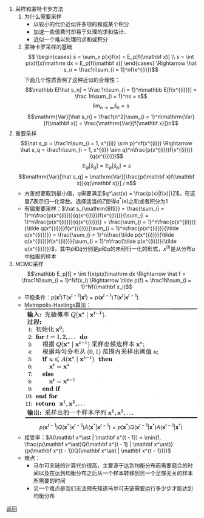 1. 采样和蒙特卡罗方法
    1. 为什么需要采样
        - 以较小的代价近似许多项的和或某个积分
        - 加速一些很费时却易于处理的求和估计、
        - 近似一个难以处理的求和或积分
    2. 蒙特卡罗采样的基础
        $$
        \begin{cases}
            s = \sum_x p(x)f(x) = E_p[f(\mathbf x)] \\
            s = \int p(x)f(x)\mathrm dx = E_p[f(\mathbf x)]
        \end{cases}
        \Rightarrow \hat s_n = \frac1n\sum_{i = 1}^nf(x^{(i)})$$
        下面几个性质表明了这种近似的合理性：
        $$\mathbb E[\hat s_n] = \frac 1n\sum_{i = 1}^n\mathbb E[f(x^{(i)})] = \frac 1n\sum_{i = 1}^ns = s$$
        $$\lim_{n \rightarrow \infty}\hat s_n = s$$
        $$\mathrm{Var}[\hat s_n] = \frac1{n^2}\sum_{i = 1}^n\mathrm{Var}[f(\mathbf x)] = \frac{\mathrm{Var}[f(\mathbf x)]}n$$
2. 重要采样
    $$\hat s_p = \frac1n\sum_{i = 1, x^{(i)} \sim p}^nf(x^{(i)}) \Rightarrow \hat s_q = \frac1n\sum_{i = 1, x^{(i)} \sim q}^n\frac{p(x^{(i)})f(x^{(i)})}{q(x^{(i)})}$$
    $$\mathbb E_q[\hat s_q] = \mathbb E_p[\hat s_p] = s$$
    $$\mathrm{Var}[\hat s_q] = \mathrm{Var}[\frac{p(\mathbf x)f(\mathbf x)}{q(\mathbf x)}] / n$$
    - 方差想要取到最小值，$q$需要满足$q^\ast(x) = \frac{p(x)|f(x)|}Z$。在这里$Z$表示归一化常数。选择适当的$Z$使得$q^\ast(x)$之和或者积分为1
    - 有偏重要采样：$\hat s_{\mathrm{BIS}} = \frac{\sum_{i = 1}^n\frac{p(x^{(i)})}{q(x^{(i)})}f(x^{(i)})}{\sum_{i = 1}^n\frac{p(x^{(i)})}{q(x^{(i)})}} = \frac{\sum_{i = 1}^n\frac{p(x^{(i)})}{\tilde q(x^{(i)})}f(x^{(i)})}{\sum_{i = 1}^n\frac{p(x^{(i)})}{\tilde q(x^{(i)})}} = \frac{\sum_{i = 1}^n\frac{\tilde p(x^{(i)})}{\tilde q(x^{(i)})}f(x^{(i)})}{\sum_{i = 1}^n\frac{\tilde p(x^{(i)})}{\tilde q(x^{(i)})}}$，其中$\tilde p$和$\tilde q$分别是$p$和$q$的未经归一化的形式，$x^{(i)}$是从分布$q$中抽取的样本
3. MCMC采样
    $$\mathbb E_p[f] = \int f(x)p(x)\mathrm dx \Rightarrow \hat f = \frac1N\sum_{i = 1}^Nf(x_i) \Rightarrow \tilde p(f) = \frac1N\sum_{i = 1}^Nf(\mathbf x_i)$$
    - 平稳条件：$p(\mathbf x^t)T(\mathbf x^{t - 1} | \mathbf x^t) = p(\mathbf x^{t - 1})T(\mathbf x^t | \mathbf x^{t - 1})$
    - Metropolis-Hastings算法：
        ![HM](Metropolis-Hastings.png 'Metropolis-Hastings')
        $$p(\mathbf x^{t - 1})Q(\mathbf x^\ast | \mathbf x^{t - 1})A(\mathbf x^\ast | \mathbf x^{t - 1}) = p(\mathbf x^\ast)Q(\mathbf x^{t - 1} | \mathbf x^\ast)A(\mathbf x^{t - 1} | \mathbf x^\ast)$$
    - 接受率：$A(\mathbf x^\ast | \mathbf x^{t - 1}) = \min(1, \frac{p(\mathbf x^\ast)Q(\mathbf x^{t - 1} | \mathbf x^\ast)}{p(\mathbf x^{t - 1})Q(\mathbf x^\ast | \mathbf x^{t - 1})})$
    - 难点：
        - 马尔可夫链的计算代价很高，主要源于达到均衡分布前需要磨合的时间以及在达到均衡分布之后从一个样本转移到另一个足够无关的样本所需要的时间
        - 另一个难点是我们无法预先知道马尔可夫链需要运行多少步才能达到均衡分布

[返回](readme.md)